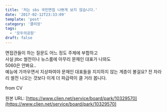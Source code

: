 ```yaml
---
title: '저는 sbs 국민면접 나쁘게 보지 않습니다.'
date: '2017-02-12T23:33:09'
template: 'post'
category: '클리앙'
tags: 
  - '모두의공원'
draft: false
---
```


면접관들이 하는 질문도 어느 정도 주제에 부합하고  
사실 jtbc 썰전이나 뉴스룸에 아무리 문재인 대표가 나와도  
5060은 안봐요..  
예능에 가까우면서 지상파여야 문재인 대표들을 지지하지 않는 계층이 볼걸요? 전 차라리 썰전 나오는 것보다 이게 더 파급력이 클 거라 봅니다.  
  
from CV

원본 URL: [https://www.clien.net/service/board/park/10329570](https://www.clien.net/service/board/park/10329570)